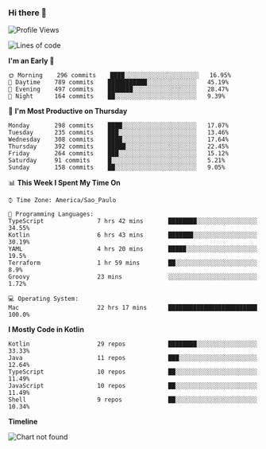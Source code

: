 ### Hi there 👋

<!--
**fernandonogueira/fernandonogueira** is a ✨ _special_ ✨ repository because its `README.md` (this file) appears on your GitHub profile.

Here are some ideas to get you started:

- 🔭 I’m currently working on ...
- 🌱 I’m currently learning ...
- 👯 I’m looking to collaborate on ...
- 🤔 I’m looking for help with ...
- 💬 Ask me about ...
- 📫 How to reach me: ...
- 😄 Pronouns: ...
- ⚡ Fun fact: ...
-->

<!--START_SECTION:waka-->
![Profile Views](http://img.shields.io/badge/Profile%20Views-33-blue)

![Lines of code](https://img.shields.io/badge/From%20Hello%20World%20I%27ve%20Written-575844%20lines%20of%20code-blue)

**I'm an Early 🐤** 

```text
🌞 Morning    296 commits    ████░░░░░░░░░░░░░░░░░░░░░   16.95% 
🌆 Daytime    789 commits    ███████████░░░░░░░░░░░░░░   45.19% 
🌃 Evening    497 commits    ███████░░░░░░░░░░░░░░░░░░   28.47% 
🌙 Night      164 commits    ██░░░░░░░░░░░░░░░░░░░░░░░   9.39%

```
📅 **I'm Most Productive on Thursday** 

```text
Monday       298 commits    ████░░░░░░░░░░░░░░░░░░░░░   17.07% 
Tuesday      235 commits    ███░░░░░░░░░░░░░░░░░░░░░░   13.46% 
Wednesday    308 commits    ████░░░░░░░░░░░░░░░░░░░░░   17.64% 
Thursday     392 commits    █████░░░░░░░░░░░░░░░░░░░░   22.45% 
Friday       264 commits    ███░░░░░░░░░░░░░░░░░░░░░░   15.12% 
Saturday     91 commits     █░░░░░░░░░░░░░░░░░░░░░░░░   5.21% 
Sunday       158 commits    ██░░░░░░░░░░░░░░░░░░░░░░░   9.05%

```


📊 **This Week I Spent My Time On** 

```text
⌚︎ Time Zone: America/Sao_Paulo

💬 Programming Languages: 
TypeScript               7 hrs 42 mins       ████████░░░░░░░░░░░░░░░░░   34.55% 
Kotlin                   6 hrs 43 mins       ███████░░░░░░░░░░░░░░░░░░   30.19% 
YAML                     4 hrs 20 mins       █████░░░░░░░░░░░░░░░░░░░░   19.5% 
Terraform                1 hr 59 mins        ██░░░░░░░░░░░░░░░░░░░░░░░   8.9% 
Groovy                   23 mins             ░░░░░░░░░░░░░░░░░░░░░░░░░   1.72%

💻 Operating System: 
Mac                      22 hrs 17 mins      █████████████████████████   100.0%

```

**I Mostly Code in Kotlin** 

```text
Kotlin                   29 repos            ████████░░░░░░░░░░░░░░░░░   33.33% 
Java                     11 repos            ███░░░░░░░░░░░░░░░░░░░░░░   12.64% 
TypeScript               10 repos            ██░░░░░░░░░░░░░░░░░░░░░░░   11.49% 
JavaScript               10 repos            ██░░░░░░░░░░░░░░░░░░░░░░░   11.49% 
Shell                    9 repos             ██░░░░░░░░░░░░░░░░░░░░░░░   10.34%

```


**Timeline**

![Chart not found](https://raw.githubusercontent.com/fernandonogueira/fernandonogueira/master/charts/bar_graph.png) 


<!--END_SECTION:waka-->
